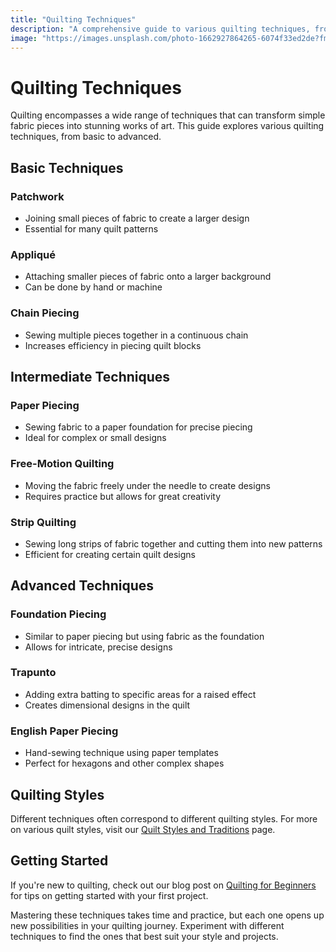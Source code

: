 ```yaml
---
title: "Quilting Techniques"
description: "A comprehensive guide to various quilting techniques, from basic to advanced."
image: "https://images.unsplash.com/photo-1662927864265-6074f33ed2de?fm=jpg&w=1200"
---
```


# Quilting Techniques

Quilting encompasses a wide range of techniques that can transform simple fabric pieces into stunning works of art. This guide explores various quilting techniques, from basic to advanced.

## Basic Techniques

### Patchwork
- Joining small pieces of fabric to create a larger design
- Essential for many quilt patterns

### Appliqué
- Attaching smaller pieces of fabric onto a larger background
- Can be done by hand or machine

### Chain Piecing
- Sewing multiple pieces together in a continuous chain
- Increases efficiency in piecing quilt blocks

## Intermediate Techniques

### Paper Piecing
- Sewing fabric to a paper foundation for precise piecing
- Ideal for complex or small designs

### Free-Motion Quilting
- Moving the fabric freely under the needle to create designs
- Requires practice but allows for great creativity

### Strip Quilting
- Sewing long strips of fabric together and cutting them into new patterns
- Efficient for creating certain quilt designs

## Advanced Techniques

### Foundation Piecing
- Similar to paper piecing but using fabric as the foundation
- Allows for intricate, precise designs

### Trapunto
- Adding extra batting to specific areas for a raised effect
- Creates dimensional designs in the quilt

### English Paper Piecing
- Hand-sewing technique using paper templates
- Perfect for hexagons and other complex shapes

## Quilting Styles

Different techniques often correspond to different quilting styles. For more on various quilt styles, visit our [Quilt Styles and Traditions](/pillars/quilt-styles-traditions) page.

## Getting Started

If you're new to quilting, check out our blog post on [Quilting for Beginners](/blog/quilting-for-beginners) for tips on getting started with your first project.

Mastering these techniques takes time and practice, but each one opens up new possibilities in your quilting journey. Experiment with different techniques to find the ones that best suit your style and projects.